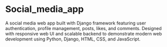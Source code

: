 # Social_media_app
A social media web app built with Django framework featuring user authentication, profile management, posts, likes, and comments. Designed with responsive web UI and scalable backend to demonstrate modern web development using Python, Django, HTML, CSS, and JavaScript.
